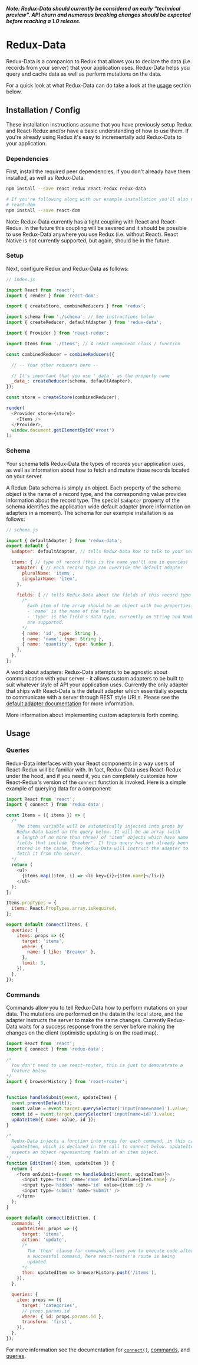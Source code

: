***Note: Redux-Data should currently be considered an early "technical preview". API churn and numerous breaking changes should be expected before reaching a 1.0 release.***

# Redux-Data
Redux-Data is a companion to Redux that allows you to declare the data (i.e. records from your server) that your application uses. Redux-Data helps you query and cache data as well as perform mutations on the data.

For a quick look at what Redux-Data can do take a look at the [usage](#usage) section below.

## Installation / Config
These installation instructions assume that you have previously setup Redux and React-Redux and/or have a basic understanding of how to use them. If you're already using Redux it's easy to incrementally add Redux-Data to your application.

### Dependencies
First, install the required peer dependencies, if you don't already have them installed, as well as Redux-Data.

```bash
npm install --save react redux react-redux redux-data

# If you're following along with our example installation you'll also need
# react-dom
npm install --save react-dom
```
Note: Redux-Data currently has a tight coupling with React and React-Redux. In the future this coupling will be severed and it should be possible to use Redux-Data anywhere you use Redux (i.e. without React). React Native is not currently supported, but again, should be in the future.

### Setup
Next, configure Redux and Redux-Data as follows:
```javascript
// index.js

import React from 'react';
import { render } from 'react-dom';

import { createStore, combineReducers } from 'redux';

import schema from './schema'; // See instructions below
import { createReducer, defaultAdapter } from 'redux-data';

import { Provider } from 'react-redux';

import Items from './Items'; // A react component class / function

const combinedReducer = combineReducers({

  // -- Your other reducers here --

  // It's important that you use '_data_' as the property name
  _data_: createReducer(schema, defaultAdapter),
});

const store = createStore(combinedReducer);

render(
  <Provider store={store}>
    <Items />
  </Provider>,
  window.document.getElementById('#root')
);
```

### Schema
Your schema tells Redux-Data the types of records your application uses, as well as information about how to fetch and mutate those records located on your server.

A Redux-Data schema is simply an object. Each property of the schema object is the name of a record type, and the corresponding value provides information about the record type. The special `$adapter` property of the schema identifies the application wide default adapter (more information on adapters in a moment). The schema for our example installation is as follows:

```javascript
// schema.js

import { defaultAdapter } from 'redux-data';
export default {
  $adapter: defaultAdapter, // tells Redux-Data how to talk to your server

  items: { // type of record (this is the name you'll use in queries)
    adapter: { // each record type can override the default adapter
      pluralName: 'items',
      singularName: 'item',
    },

    fields: [ // tells Redux-Data about the fields of this record type
      /*
        Each item of the array should be an object with two properties:
        - 'name' is the name of the field.
        - 'type' is the field's data type, currently on String and Number
        are supported.
      */
      { name: 'id', type: String },
      { name: 'name', type: String },
      { name: 'quantity', type: Number },
    ],
  },
};
```

A word about adapters: Redux-Data attempts to be agnostic about communication with your server - it allows custom adapters to be built to suit whatever style of API your application uses. Currently the only adapter that ships with React-Data is the default adapter which essentially expects to communicate with a server through REST style URLs. Please see the [default adapter documentation](/docs/defaultAdapter.md) for more information.

More information about implementing custom adapters is forth coming.

## Usage

### Queries
Redux-Data interfaces with your React components in a way users of React-Redux will be familiar with. In fact, Redux-Data uses React-Redux under the hood, and if you need it, you can completely customize how React-Redux's version of the `connect` function is invoked. Here is a simple example of querying data for a component:

```javascript
import React from 'react';
import { connect } from 'redux-data';

const Items = ({ items }) => {
  /*
    The items variable will be automatically injected into props by
    Redux-Data based on the query below. It will be an array (with
    a length of no more than three) of "item" objects which have name
    fields that include 'Breaker'. If this query has not already been
    stored in the cache, they Redux-Data will instruct the adapter to
    fetch it from the server.
  */
  return (
    <ul>
      {items.map((item, i) => <li key={i}>{item.name}</li>)}
    </ul>
  );
};

Items.propTypes = {
  items: React.PropTypes.array.isRequired,
};

export default connect(Items, {
  queries: {
    items: props => ({
      target: 'items',
      where: {
        name: { like: 'Breaker' },
      },
      limit: 3,
    }),
  },
});
```

### Commands
Commands allow you to tell Redux-Data how to perform mutations on your data. The mutations are performed on the data in the local store, and the adapter instructs the server to make the same changes. Currently Redux-Data waits for a success response from the server before making the changes on the client (optimistic updating is on the road map).

```javascript
import React from 'react';
import { connect } from 'redux-data';

/*
  You don't need to use react-router, this is just to demonstrate a
  feature below.
*/
import { browserHistory } from 'react-router';


function handleSubmit(event, updateItem) {
  event.preventDefault();
  const value = event.target.querySelector('input[name=name]').value;
  const id = event.target.querySelector('input[name=id]').value;
  updateItem({ name: value, id });
}

/*
  Redux-Data injects a function into props for each command, in this case
  updateItem, which is declared in the call to connect below. updateItem
  expects an object representing fields of an item object.
*/
function EditItem({ item, updateItem }) {
  return (
    <form onSubmit={event => handleSubmit(event, updateItem)}>
      <input type='text' name='name' defaultValue={item.name} />
      <input type='hidden' name='id' value={item.id} />
      <input type='submit' name='Submit' />
    </form>
  );
}

export default connect(EditItem, {
  commands: {
    updateItem: props => ({
      target: 'items',
      action: 'update',
      /*
        The 'then' clause for commands allows you to execute code after
        a successful command, here react-router's route is being
        updated.
      */
      then: updatedItem => browserHistory.push('/items'),
    }),
  },

  queries: {
    item: props => ({
      target: 'categories',
      // props.params.id
      where: { id: props.params.id },
      transform: 'first',
    }),
  },
});
```
For more information see the documentation for [`connect()`](/docs/connect.md), [commands](/docs/commands.md), and [queries](/docs/queries.md).
